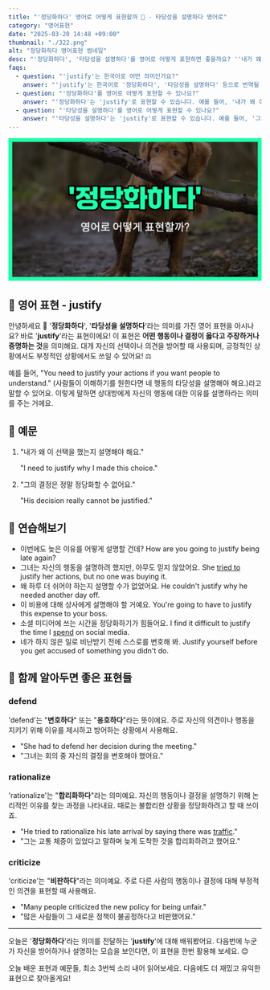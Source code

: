 ```yaml
---
title: "'정당화하다' 영어로 어떻게 표현할까 💼 - 타당성을 설명하다 영어로"
category: "영어표현"
date: "2025-03-20 14:48 +09:00"
thumbnail: "./322.png"
alt: "정당화하다 영어표현 썸네일"
desc: "'정당화하다', '타당성을 설명하다'를 영어로 어떻게 표현하면 좋을까요? ''내가 왜 이 선택을 했는지 설명해야 해요', '그의 결정은 정말 정당화할 수 없어요.' 다양한 예문을 통해서 연습하고 본인의 표현으로 만들어 보세요."
faqs:
  - question: "'justify'는 한국어로 어떤 의미인가요?"
    answer: "'justify'는 한국어로 '정당화하다', '타당성을 설명하다' 등으로 번역될 수 있습니다. 이는 자신의 행동이나 의견을 방어할 때 사용되는 표현이에요."
  - question: "'정당화하다'를 영어로 어떻게 표현할 수 있나요?"
    answer: "'정당화하다'는 'justify'로 표현할 수 있습니다. 예를 들어, '내가 왜 이 선택을 했는지 설명해야 해요.'는 'I need to justify why I made this choice.'로 말할 수 있어요."
  - question: "'타당성을 설명하다'를 영어로 어떻게 표현할 수 있나요?"
    answer: "'타당성을 설명하다'는 'justify'로 표현할 수 있습니다. 예를 들어, '그의 결정은 정말 정당화할 수 없어요.'는 'His decision really cannot be justified.'로 말할 수 있어요."
---
```


![정당화하다 영어표현 썸네일](./322.png)

## 🌟 영어 표현 - justify

안녕하세요 👋 '**정당화하다**', '**타당성을 설명하다**'라는 의미를 가진 영어 표현을 아시나요? 바로 '**justify**'라는 표현이에요! 이 표현은 **어떤 행동이나 결정이 옳다고 주장하거나 증명하는 것**을 의미해요. 대개 자신의 선택이나 의견을 방어할 때 사용되며, 긍정적인 상황에서도 부정적인 상황에서도 쓰일 수 있어요! ⚖️

예를 들어, "You need to justify your actions if you want people to understand." (사람들이 이해하기를 원한다면 네 행동의 타당성을 설명해야 해요.)라고 말할 수 있어요. 이렇게 말하면 상대방에게 자신의 행동에 대한 이유를 설명하라는 의미를 주는 거에요.

## 📖 예문

1. "내가 왜 이 선택을 했는지 설명해야 해요."

   "I need to justify why I made this choice."

2. "그의 결정은 정말 정당화할 수 없어요."

   "His decision really cannot be justified."

## 💬 연습해보기

<ul data-interactive-list>
  <li data-interactive-item>
    <span data-toggler>이번에도 늦은 이유를 어떻게 설명할 건데?</span>
    <span data-answer>How are you going to justify being late again?</span>
  </li>
  <li data-interactive-item>
    <span data-toggler>그녀는 자신의 행동을 설명하려 했지만, 아무도 믿지 않았어요.</span>
    <span data-answer>She <a href="/blog/in-english/117.try-to/">tried to</a> justify her actions, but no one was buying it.</span>
  </li>
  <li data-interactive-item>
    <span data-toggler>왜 하루 더 쉬어야 하는지 설명할 수가 없었어요.</span>
    <span data-answer>He couldn't justify why he needed another day off.</span>
  </li>
  <li data-interactive-item>
    <span data-toggler>이 비용에 대해 상사에게 설명해야 할 거예요.</span>
    <span data-answer>You're going to have to justify this expense to your boss.</span>
  </li>
  <li data-interactive-item>
    <span data-toggler>소셜 미디어에 쓰는 시간을 정당화하기가 힘들어요.</span>
    <span data-answer>I find it difficult to justify the time I <a href="/blog/in-english/258.spend/">spend</a> on social media.</span>
  </li>
  <li data-interactive-item>
    <span data-toggler>네가 하지 않은 일로 비난받기 전에 스스로를 변호해 봐.</span>
    <span data-answer>Justify yourself before you get accused of something you didn't do.</span>
  </li>
</ul>

## 🤝 함께 알아두면 좋은 표현들

### defend

'defend'는 "**변호하다**" 또는 "**옹호하다**"라는 뜻이에요. 주로 자신의 의견이나 행동을 지키기 위해 이유를 제시하고 방어하는 상황에서 사용해요.

- "She had to defend her decision during the meeting."
- "그녀는 회의 중 자신의 결정을 변호해야 했어요."

### rationalize

'rationalize'는 "**합리화하다**"라는 의미예요. 자신의 행동이나 결정을 설명하기 위해 논리적인 이유를 찾는 과정을 나타내요. 때로는 불합리한 상황을 정당화하려고 할 때 쓰이죠.

- "He tried to rationalize his late arrival by saying there was [traffic](/blog/in-english/384.traffic/)."
- "그는 교통 체증이 있었다고 말하며 늦게 도착한 것을 합리화하려고 했어요."

### criticize

'criticize'는 "**비판하다**"라는 의미예요. 주로 다른 사람의 행동이나 결정에 대해 부정적인 의견을 표현할 때 사용해요.

- "Many people criticized the new policy for being unfair."
- "많은 사람들이 그 새로운 정책이 불공정하다고 비판했어요."

---

오늘은 '**정당화하다**'라는 의미를 전달하는 '**justify**'에 대해 배워봤어요. 다음번에 누군가 자신을 방어하거나 설명하는 모습을 보인다면, 이 표현을 한번 활용해 보세요. 😊

오늘 배운 표현과 예문들, 최소 3번씩 소리 내어 읽어보세요. 다음에도 더 재밌고 유익한 표현으로 찾아올게요!
